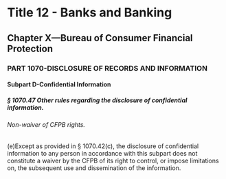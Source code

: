 
# Title 12 - Banks and Banking
## Chapter X—Bureau of Consumer Financial Protection
### PART 1070-DISCLOSURE OF RECORDS AND INFORMATION
#### Subpart D-Confidential Information
##### § 1070.47 Other rules regarding the disclosure of confidential information.
###### Non-waiver of CFPB rights.

(e)Except as provided in § 1070.42(c), the disclosure of confidential information to any person in accordance with this subpart does not constitute a waiver by the CFPB of its right to control, or impose limitations on, the subsequent use and dissemination of the information.
